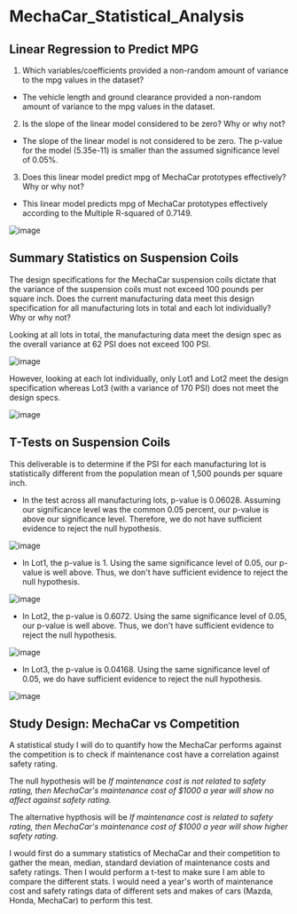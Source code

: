 # MechaCar_Statistical_Analysis

## Linear Regression to Predict MPG
1. Which variables/coefficients provided a non-random amount of variance to the mpg values in the dataset?
  - The vehicle length and ground clearance provided a non-random amount of variance to the mpg values in the dataset.

2. Is the slope of the linear model considered to be zero? Why or why not?
  - The slope of the linear model is not considered to be zero.  The p-value for the model (5.35e-11) is smaller than the assumed significance level of 0.05%.

3. Does this linear model predict mpg of MechaCar prototypes effectively? Why or why not?
  - This linear model predicts mpg of MechaCar prototypes effectively according to the Multiple R-squared of 0.7149.

![image](https://user-images.githubusercontent.com/100737452/173253768-a328a1d6-bc6f-47a5-8e1a-e9ecef2adf44.png)

## Summary Statistics on Suspension Coils
The design specifications for the MechaCar suspension coils dictate that the variance of the suspension coils must not exceed 100 pounds per square inch. Does the current manufacturing data meet this design specification for all manufacturing lots in total and each lot individually? Why or why not?

Looking at all lots in total, the manufacturing data meet the design spec as the overall variance at 62 PSI does not exceed 100 PSI.

![image](https://user-images.githubusercontent.com/100737452/173254218-baef4f89-1984-46b9-95c9-484965e38194.png)

However, looking at each lot individually, only Lot1 and Lot2 meet the design specification whereas Lot3 (with a variance of 170 PSI) does not meet the design specs.

![image](https://user-images.githubusercontent.com/100737452/173254269-d9f4d5f8-4635-4e9c-ac08-3b0fdce0531c.png)

## T-Tests on Suspension Coils
This deliverable is to determine if the PSI for each manufacturing lot is statistically different from the population mean of 1,500 pounds per square inch.

- In the test across all manufacturing lots, p-value is 0.06028.  Assuming our significance level was the common 0.05 percent, our p-value is above our significance level. Therefore, we do not have sufficient evidence to reject the null hypothesis.

![image](https://user-images.githubusercontent.com/100737452/173254698-8ce3acd2-f232-44df-9081-10c5b5f6afab.png)


- In Lot1, the p-value is 1.  Using the same significance level of 0.05, our p-value is well above.  Thus, we don't have sufficient evidence to reject the null hypothesis.

![image](https://user-images.githubusercontent.com/100737452/173254713-20492032-9442-456f-9bd4-710c3434f54f.png)


- In Lot2, the p-value is 0.6072.  Using the same significance level of 0.05, our p-value is well above.  Thus, we don't have sufficient evidence to reject the null hypothesis.

![image](https://user-images.githubusercontent.com/100737452/173254717-5a6a9fc4-9f94-4093-b38e-11cfb9769d7e.png)


- In Lot3, the p-value is 0.04168.  Using the same significance level of 0.05, we do have sufficient evidence to reject the null hypothesis.

![image](https://user-images.githubusercontent.com/100737452/173254721-17e17ce2-0b01-4c62-8c50-31b641a5a1fb.png)



## Study Design: MechaCar vs Competition
A statistical study I will do to quantify how the MechaCar performs against the competition is to check if maintenance cost have a correlation against safety rating.

The null hypothesis will be *If maintenance cost is not related to safety rating, then MechaCar's maintenance cost of $1000 a year will show no affect against safety rating.*

The alternative hypthosis will be *If maintenance cost is related to safety rating, then MechaCar's maintenance cost of $1000 a year will show higher safety rating.*

I would first do a summary statistics of MechaCar and their competition to gather the mean, median, standard deviation of maintenance costs and safety ratings.  Then I would perform a t-test to make sure I am able to compare the different stats.  I would need a year's worth of maintenance cost and safety ratings data of different sets and makes of cars (Mazda, Honda, MechaCar) to perform this test.
